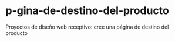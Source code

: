 # p-gina-de-destino-del-producto
Proyectos de diseño web receptivo: cree una página de destino del producto
